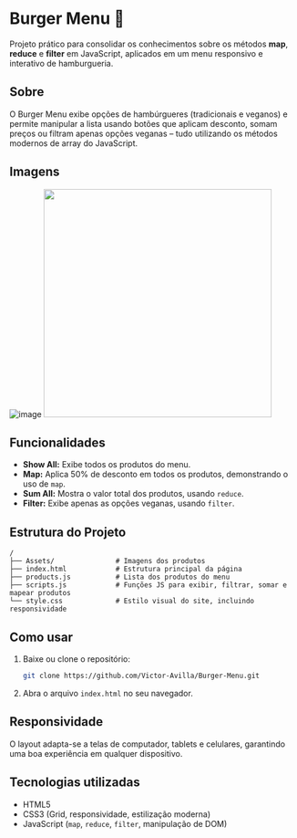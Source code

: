 # Burger Menu 🍔

Projeto prático para consolidar os conhecimentos sobre os métodos **map**, **reduce** e **filter** em JavaScript, aplicados em um menu responsivo e interativo de hamburgueria.

## Sobre

O Burger Menu exibe opções de hambúrgueres (tradicionais e veganos) e permite manipular a lista usando botões que aplicam desconto, somam preços ou filtram apenas opções veganas – tudo utilizando os métodos modernos de array do JavaScript.

## Imagens

![image](https://github.com/user-attachments/assets/d539c6ae-c5d0-49cd-978a-73ae4aa9af8d) <img src=https://github.com/user-attachments/assets/7b8913c1-6650-4072-814d-bf2875f0d76b height=400px>



## Funcionalidades

- **Show All:** Exibe todos os produtos do menu.
- **Map:** Aplica 50% de desconto em todos os produtos, demonstrando o uso de `map`.
- **Sum All:** Mostra o valor total dos produtos, usando `reduce`.
- **Filter:** Exibe apenas as opções veganas, usando `filter`.

## Estrutura do Projeto

```
/
├── Assets/               # Imagens dos produtos
├── index.html            # Estrutura principal da página
├── products.js           # Lista dos produtos do menu 
├── scripts.js            # Funções JS para exibir, filtrar, somar e mapear produtos
└── style.css             # Estilo visual do site, incluindo responsividade
```

## Como usar

1. Baixe ou clone o repositório:
   ```sh
   git clone https://github.com/Victor-Avilla/Burger-Menu.git
   ```
2. Abra o arquivo `index.html` no seu navegador.

## Responsividade

O layout adapta-se a telas de computador, tablets e celulares, garantindo uma boa experiência em qualquer dispositivo.

## Tecnologias utilizadas

- HTML5
- CSS3 (Grid, responsividade, estilização moderna)
- JavaScript (`map`, `reduce`, `filter`, manipulação de DOM)
